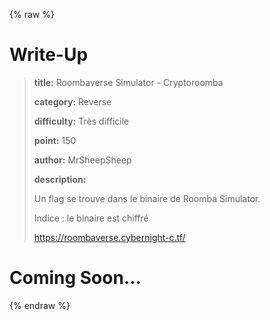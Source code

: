 
{% raw %}
# Write-Up
> **title:** Roombaverse Simulator - Cryptoroomba
>
> **category:** Reverse
>
> **difficulty:** Très difficile
>
> **point:** 150
>
> **author:** MrSheepSheep
>
> **description:**
>
> Un flag se trouve dans le binaire de Roomba Simulator.
>
> Indice : le binaire est chiffré
>
> https://roombaverse.cybernight-c.tf/


# Coming Soon...

{% endraw %}
